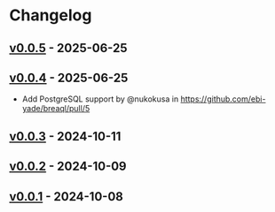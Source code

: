 # Changelog

## [v0.0.5](https://github.com/ebi-yade/breaql/compare/v0.0.4...v0.0.5) - 2025-06-25

## [v0.0.4](https://github.com/ebi-yade/breaql/compare/v0.0.3...v0.0.4) - 2025-06-25
- Add PostgreSQL support by @nukokusa in https://github.com/ebi-yade/breaql/pull/5

## [v0.0.3](https://github.com/ebi-yade/breaql/compare/v0.0.2...v0.0.3) - 2024-10-11

## [v0.0.2](https://github.com/ebi-yade/breaql/compare/v0.0.1...v0.0.2) - 2024-10-09

## [v0.0.1](https://github.com/ebi-yade/breaql/commits/v0.0.1) - 2024-10-08

